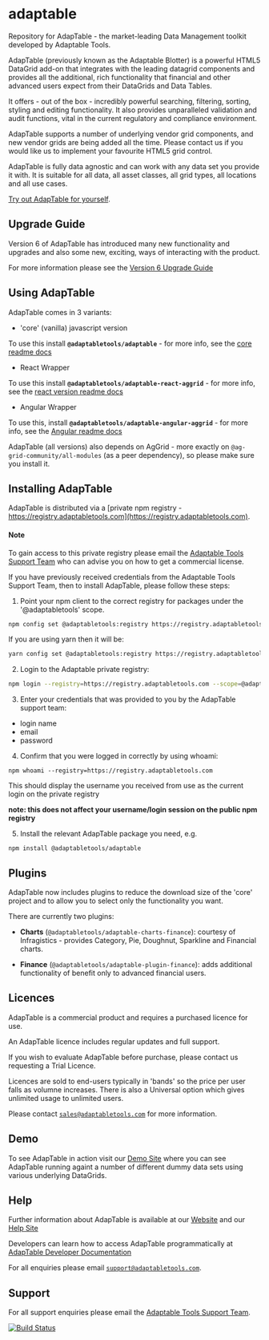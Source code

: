 # adaptable

Repository for AdapTable - the market-leading Data Management toolkit developed by Adaptable Tools.

AdapTable (previously known as the Adaptable Blotter) is a powerful HTML5 DataGrid add-on that integrates with the leading datagrid components and provides all the additional, rich functionality that financial and other advanced users expect from their DataGrids and Data Tables.

It offers - out of the box - incredibly powerful searching, filtering, sorting, styling and editing functionality. It also provides unparalleled validation and audit functions, vital in the current regulatory and compliance environment. 

AdapTable supports a number of underlying vendor grid components, and new vendor grids are being added all the time.  Please contact us if you would like us to implement your favourite HTML5 grid control.

AdapTable is fully data agnostic and can work with any data set you provide it with. It is suitable for all data, all asset classes, all grid types, all locations and all use cases.

[Try out AdapTable for yourself](https://demo.adaptableblotter.com).

## Upgrade Guide

Version 6 of AdapTable has introduced many new functionality and upgrades and also some new, exciting, ways of interacting with the product.  

For more information please see the [Version 6 Upgrade Guide](./packages/adaptable/upgrade-guide.md)

## Using AdapTable

AdapTable comes in 3 variants:
 
  * 'core' (vanilla) javascript version
  
  To use this install **`@adaptabletools/adaptable`** - for more info, see the [core readme docs](./packages/adaptable/README.md)
  
  * React Wrapper
  
  To use this install **`@adaptabletools/adaptable-react-aggrid`** - for more info, see the [react version readme docs](./packages/adaptable-react-aggrid/README.md)
  
  * Angular Wrapper
  
  To use this, install **`@adaptabletools/adaptable-angular-aggrid`** - for more info, see the [Angular readme docs](./packages/adaptable-ng-aggrid/README.md)

AdapTable (all versions) also depends on AgGrid - more exactly on `@ag-grid-community/all-modules` (as a peer dependency), so please make sure you install it.

## Installing AdapTable

AdapTable is distributed via a [private npm registry - https://registry.adaptabletools.com](https://registry.adaptabletools.com).

#### Note
To gain access to this private registry please email the [Adaptable Tools Support Team](mailto:support@adaptabletools.com) who can advise you on how to get a commercial license.

If you have previously received credentials from the Adaptable Tools Support Team, then to install AdapTable, please follow these steps:

1. Point your npm client to the correct registry for packages under the '@adaptabletools' scope.

```sh
npm config set @adaptabletools:registry https://registry.adaptabletools.com

```
If you are using yarn then it will be:
```sh
yarn config set @adaptabletools:registry https://registry.adaptabletools.com
```

2. Login to the Adaptable private registry:

```sh
npm login --registry=https://registry.adaptabletools.com --scope=@adaptabletools
```

3. Enter your credentials that was provided to you by the AdapTable support team:

  * login name
  * email
  * password

4. Confirm that you were logged in correctly by using whoami:

```
npm whoami --registry=https://registry.adaptabletools.com
```

This should display the username you received from use as the current login on the private registry

**note: this does not affect your username/login session on the public npm registry**

5.  Install the relevant AdapTable package you need, e.g.

```
npm install @adaptabletools/adaptable
```

## Plugins
AdapTable now includes plugins to reduce the download size of the 'core' project and to allow you to select only the functionality you want.  

There are currently two plugins:

- **Charts** (`@adaptabletools/adaptable-charts-finance`): courtesy of Infragistics - provides Category, Pie, Doughnut, Sparkline and Financial charts.  

- **Finance** (`@adaptabletools/adaptable-plugin-finance`): adds additional functionality of benefit only to advanced financial users.


## Licences
AdapTable is a commercial product and requires a purchased licence for use.

An AdapTable licence includes regular updates and full support.

If you wish to evaluate AdapTable before purchase, please contact us requesting a Trial Licence.

Licences are sold to end-users typically in 'bands' so the price per user falls as volumne increases. There is also a Universal option which gives unlimited usage to unlimited users.

Please contact [`sales@adaptabletools.com`](mailto:sales@adaptabletools.com) for more information.

## Demo

To see AdapTable in action visit our [Demo Site](https://demo.adaptableblotter.com) where you can see AdapTable running againt a number of different dummy data sets using various underlying DataGrids.

## Help

Further information about AdapTable is available at our [Website](www.adaptabletools.com) and our [Help Site](https://adaptabletools.zendesk.com/hc/en-us)

Developers can learn how to access AdapTable programmatically at [AdapTable Developer Documentation](https://api.adaptableblotter.com) 

For all enquiries please email [`support@adaptabletools.com`](mailto:support@adaptabletools.com).

## Support

For all support enquiries please email the [Adaptable Tools Support Team](mailto:support@adaptabletools.com).

[![Build Status](https://travis-ci.org/JonnyAdaptableTools/adaptableblotter.svg?branch=master)](https://travis-ci.org/JonnyAdaptableTools/adaptableblotter)
